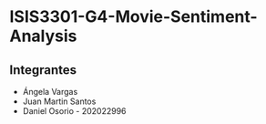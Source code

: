 # ISIS3301-G4-Movie-Sentiment-Analysis

## Integrantes
* Ángela Vargas
* Juan Martin Santos
* Daniel Osorio - 202022996
